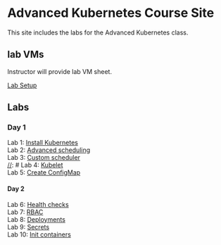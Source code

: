 # Advanced Kubernetes Course Site

This site includes the labs for the Advanced Kubernetes class. 


## lab VMs  
[//]: # (https://docs.google.com/spreadsheets/d/1psMAAPxgHq9wpZVftao9UT8MIWR1xljq-WB8aOiVBRI/edit?usp=sharing)  
Instructor will provide lab VM sheet.

[Lab Setup](labs/001-setup/)  

## Labs

### Day 1
Lab 1: [Install Kubernetes](labs/01-install-k8s/)  
Lab 2: [Advanced scheduling](labs/02-affinity/)  
Lab 3: [Custom scheduler](labs/03-scheduler/)  
[//]: # Lab 4: [Kubelet](labs/04-kubelet/)  
Lab 5: [Create ConfigMap](labs/05-configmap/)  

#### Day 2
Lab 6: [Health checks](labs/06-networking/)  
Lab 7: [RBAC](labs/07-rbac/)  
Lab 8: [Deployments](labs/08-deployments/)  
Lab 9: [Secrets](labs/09-secrets/)  
Lab 10: [Init containers](labs/10-init/)  


